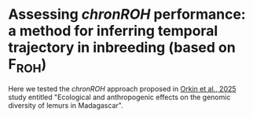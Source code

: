# Assessing *chronROH* performance: a method for inferring temporal trajectory in inbreeding (based on F<sub>ROH</sub>)

Here we tested the *chronROH* approach proposed in [Orkin et al., 2025](https://www.nature.com/articles/s41559-024-02596-1) study entitled "Ecological and anthropogenic effects on the genomic diversity of lemurs in Madagascar".
